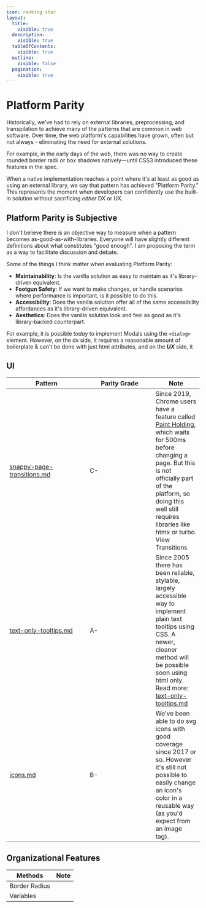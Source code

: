 ```yaml
---
icon: ranking-star
layout:
  title:
    visible: true
  description:
    visible: true
  tableOfContents:
    visible: true
  outline:
    visible: false
  pagination:
    visible: true
---
```


# Platform Parity

Historically, we've had to rely on external libraries, preprocessing, and transpilation to achieve many of the patterns that are common in web software. Over time, the web platform's capabilities have grown, often but not always - eliminating the need for external solutions.

For example, in the early days of the web, there was no way to create rounded border radii or box shadows natively—until CSS3 introduced these features in the spec.&#x20;

When a native implementation reaches a point where it's at least as good as using an external library, we say that pattern has achieved "Platform Parity." This represents the moment when developers can confidently use the built-in solution without sacrificing _either_ DX or UX.

## Platform Parity is Subjective

I don't believe there is an objective way to measure when a pattern becomes as-good-as-with-libraries. Everyone will have slightly different definitions about what constitutes "good enough". I am proposing the term as a way to facilitate discussion and debate.



Some of the things I think matter when evaluating Platform Parity:

* **Maintainability**: Is the vanilla solution as easy to maintain as it's library-driven equivalent.
* **Footgun Safety**: If we want to make changes, or handle scenarios where performance is important, is it possible to do this.
* **Accessibility**: Does the vanilla solution offer all of the same accessibility affordances as it's library-driven equivalent.
* **Aesthetics**: Does the vanilla solution look and feel as good as it's library-backed counterpart.



For example, it is possible _today_ to implement Modals using the `<dialog>` element. However, on the dx side, it requires a reasonable amount of boilerplate & can't be done with just html attributes, and on the _**UX**_ side, it



## UI

<table><thead><tr><th width="193.50390625">Pattern</th><th width="155.75">Parity Grade</th><th>Note</th></tr></thead><tbody><tr><td><a data-mention href="snappy-page-transitions.md">snappy-page-transitions.md</a></td><td>C-</td><td>Since 2019, Chrome users have a feature called <a href="https://developer.chrome.com/blog/paint-holding">Paint Holding</a>, which waits for 500ms before changing a page. But this is not officially part of the platform, so doing this well still requires libraries like htmx or turbo. View Transitions </td></tr><tr><td><a data-mention href="text-only-tooltips.md">text-only-tooltips.md</a></td><td>A-</td><td>Since 2005 there has been reliable, stylable, largely accessible way to implement plain text tooltips using CSS. A newer, cleaner method will be possible soon using html only. Read more: <a data-mention href="text-only-tooltips.md">text-only-tooltips.md</a></td></tr><tr><td><a data-mention href="icons.md">icons.md</a></td><td>B-</td><td>We've been able to do svg icons with good coverage since 2017 or so. However it's still not possible to easily change an icon's color in a reusable way (as you'd expect from an image tag).</td></tr></tbody></table>



## Organizational Features

| Methods       | Note |
| ------------- | ---- |
| Border Radius |      |
| Variables     |      |



